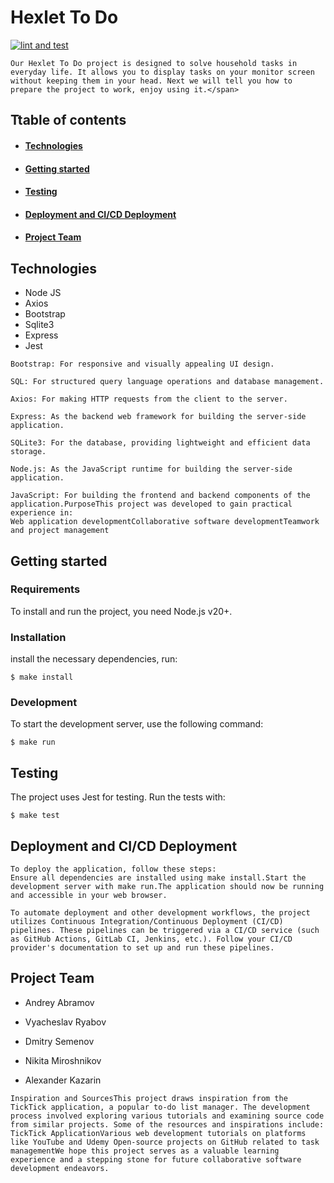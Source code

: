 # Hexlet To Do 

[![lint and test](https://github.com/Hardtmuth/hexly_group_project/actions/workflows/lint_and_test.yml/badge.svg)](https://github.com/Hardtmuth/hexly_group_project/actions/workflows/lint_and_test.yml)

```
Our Hexlet To Do project is designed to solve household tasks in everyday life. It allows you to display tasks on your monitor screen without keeping them in your head. Next we will tell you how to prepare the project to work, enjoy using it.</span>
```
## Ttable of contents
- #### [Technologies](##technologies)
- #### [Getting started](##getting)
- #### [Testing](##testing)
- #### [Deployment and CI/CD Deployment](##deployment)
- #### [Project Team](##project)

## Technologies
- Node JS
- Axios
- Bootstrap
- Sqlite3
- Express
- Jest

```
Bootstrap: For responsive and visually appealing UI design.

SQL: For structured query language operations and database management.

Axios: For making HTTP requests from the client to the server.

Express: As the backend web framework for building the server-side application.

SQLite3: For the database, providing lightweight and efficient data storage.

Node.js: As the JavaScript runtime for building the server-side application.

JavaScript: For building the frontend and backend components of the application.PurposeThis project was developed to gain practical experience in:
Web application developmentCollaborative software developmentTeamwork and project management
```

## Getting started

### Requirements

To install and run the project, you need Node.js v20+.

### Installation
install the necessary dependencies, run:
```
$ make install
```

### Development
To start the development server, use the following command:
```
$ make run
```

## Testing
The project uses Jest for testing. Run the tests with:
```
$ make test
```

## Deployment and CI/CD Deployment
```
To deploy the application, follow these steps:
Ensure all dependencies are installed using make install.Start the development server with make run.The application should now be running and accessible in your web browser.

To automate deployment and other development workflows, the project utilizes Continuous Integration/Continuous Deployment (CI/CD) pipelines. These pipelines can be triggered via a CI/CD service (such as GitHub Actions, GitLab CI, Jenkins, etc.). Follow your CI/CD provider's documentation to set up and run these pipelines.
```

## Project Team

- Andrey Abramov

- Vyacheslav Ryabov

- Dmitry Semenov

- Nikita Miroshnikov

- Alexander Kazarin

```
Inspiration and SourcesThis project draws inspiration from the TickTick application, a popular to-do list manager. The development process involved exploring various tutorials and examining source code from similar projects. Some of the resources and inspirations include:
TickTick ApplicationVarious web development tutorials on platforms like YouTube and Udemy Open-source projects on GitHub related to task managementWe hope this project serves as a valuable learning experience and a stepping stone for future collaborative software development endeavors.
```

